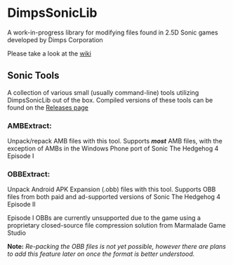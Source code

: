 # DimpsSonicLib
 A work-in-progress library for modifying files found in 2.5D Sonic games developed by Dimps Corporation

 Please take a look at the [wiki](https://github.com/RadiantDerg/DimpsSonicLib/wiki)

<!-- Perhaps move Sonic Tools to their own repository? -->
## Sonic Tools
  A collection of various small (usually command-line) tools utilizing DimpsSonicLib out of the box. Compiled versions of these tools can be found on the [Releases page](https://github.com/RadiantDerg/DimpsSonicLib/releases)
 
### **AMBExtract**:
  Unpack/repack AMB files with this tool. Supports ***most*** AMB files, with the exception of AMBs in the Windows Phone port of Sonic The Hedgehog 4 Episode I
 
### **OBBExtract**:
  Unpack Android APK Expansion (.obb) files with this tool. Supports OBB files from both paid and ad-supported versions of Sonic The Hedgehog 4 Episode II
  
  Episode I OBBs are currently unsupported due to the game using a proprietary closed-source file compression solution from Marmalade Game Studio

  **Note:** *Re-packing the OBB files is not yet possible, however there are plans to add this feature later on once the format is better understood.*
